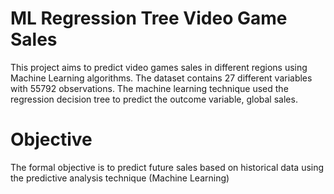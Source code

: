 # ML Regression Tree Video Game Sales

This project aims to predict video games sales in different regions using Machine Learning algorithms. The dataset contains 27 different variables with 55792 observations. The machine learning technique used the regression decision tree to predict the outcome variable, global sales. 

# Objective

The formal objective is to predict future sales based on historical data using the predictive analysis technique (Machine Learning)

